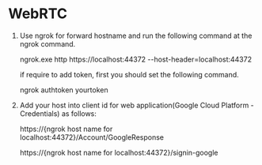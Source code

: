 # WebRTC

1. Use ngrok for forward hostname and run the following command at the ngrok command.

   ngrok.exe http https://localhost:44372 --host-header=localhost:44372
   
   if require to add token, first you should set the following command.
   
   ngrok authtoken yourtoken

2. Add your host into client id for web application(Google Cloud Platform - Credentials) as follows:
    
   https://{ngrok host name for localhost:44372}/Account/GoogleResponse
   
   https://{ngrok host name for localhost:44372}/signin-google

   